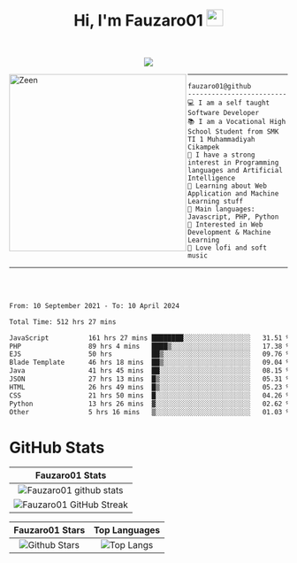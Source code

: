 <h1 align="center">
Hi, I'm Fauzaro01
  <img src="https://media.giphy.com/media/hvRJCLFzcasrR4ia7z/giphy.gif" width="30"></h1>
<br/>

<p align="center">
  <a href="https://github.com/DenverCoder1/readme-typing-svg">
    <img src="https://readme-typing-svg.herokuapp.com?lines=Chill%20and%20Coding;Full+Stack+Web+Developer;Student;Software%20Develover;Always%20learning%20new%20things&center=true&width=380&height=45"></a>
</p>

<img align="left" src="https://media.tenor.com/LNrMsLTFICEAAAAi/elysia.gif" alt="Zeen" width="320" height="320" />
<hr>

```
fauzaro01@github
-------------------------
💻 I am a self taught Software Developer
📚 I am a Vocational High School Student from SMK TI 1 Muhammadiyah Cikampek
📝 I have a strong interest in Programming languages and Artificial Intelligence
🌱 Learning about Web Application and Machine Learning stuff
🌟 Main languages: Javascript, PHP, Python
🚩 Interested in Web Development & Machine Learning
🎵 Love lofi and soft music 
```

<hr>
<br>
<br>
<div align="left">
<!--START_SECTION:waka-->

```txt
From: 10 September 2021 - To: 10 April 2024

Total Time: 512 hrs 27 mins

JavaScript          161 hrs 27 mins ████████░░░░░░░░░░░░░░░░░   31.51 %
PHP                 89 hrs 4 mins   ████▒░░░░░░░░░░░░░░░░░░░░   17.38 %
EJS                 50 hrs          ██▒░░░░░░░░░░░░░░░░░░░░░░   09.76 %
Blade Template      46 hrs 18 mins  ██▒░░░░░░░░░░░░░░░░░░░░░░   09.04 %
Java                41 hrs 45 mins  ██░░░░░░░░░░░░░░░░░░░░░░░   08.15 %
JSON                27 hrs 13 mins  █▒░░░░░░░░░░░░░░░░░░░░░░░   05.31 %
HTML                26 hrs 49 mins  █▒░░░░░░░░░░░░░░░░░░░░░░░   05.23 %
CSS                 21 hrs 50 mins  █░░░░░░░░░░░░░░░░░░░░░░░░   04.26 %
Python              13 hrs 26 mins  ▓░░░░░░░░░░░░░░░░░░░░░░░░   02.62 %
Other               5 hrs 16 mins   ▒░░░░░░░░░░░░░░░░░░░░░░░░   01.03 %
```

<!--END_SECTION:waka-->
</div>

# GitHub Stats

|                                                            Fauzaro01 Stats                                                            |
| :--------------------------------------------------------------------------------------------------------------------------------------------: |
|        ![Fauzaro01 github stats](https://github-readme-stats.vercel.app/api?username=Fauzaro01&show_icons=true&theme=algolia)        |
|              ![Fauzaro01 GitHub Streak](https://github-readme-streak-stats.herokuapp.com/?user=Fauzaro01&theme=algolia)              |

|                                                                                              Fauzaro01 Stars                                                                                              |                                                           Top Languages                                                           |
| :----------------------------------------------------------------------------------------------------------------------------------------------------------------------------------------------------------------: | :-------------------------------------------------------------------------------------------------------------------------------: |
| ![Github Stars](https://github-readme-stats.vercel.app/api?username=Fauzaro01&show_icons=true&locale=en&count_private=true&hide_rank=true&custom_title=My%20GitHub%20Stats&disable_animations=true&theme=algolia) | ![Top Langs](https://github-readme-stats.vercel.app/api/top-langs/?username=Fauzaro01&langs_count=8&theme=algolia&layout=compact) |

